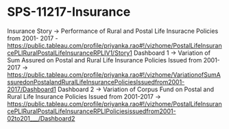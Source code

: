 # SPS-11217-Insurance
Insurance
Story -> Performance of Rural and Postal Life Insuracne Policies from 2001- 2017 - https://public.tableau.com/profile/priyanka.rao#!/vizhome/PostalLifeInsurancePLIRuralPostalLifeInsuranceRPLIV1/Story1
Dashboard 1 -> Variation of Sum Assured on Postal and Rural Life Insurance Policies Issued from 2001-2017 -> https://public.tableau.com/profile/priyanka.rao#!/vizhome/VariationofSumAssuredonPostalandRuralLifeInsurancePoliciesIssuedfrom2001-2017/Dashboard1
Dashboard 2 -> Variation of Corpus Fund on Postal and Rural Life Insurance Policies Issued from 2001-2017 -> https://public.tableau.com/profile/priyanka.rao#!/vizhome/PostalLifeInsurancePLIRuralPostalLifeInsuranceRPLIPoliciesissuedfrom2001-02to201___/Dashboard2
